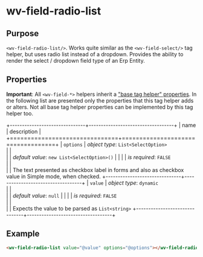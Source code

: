 ﻿<!--{"sort_order":10, "name": "wv-field-radio-list", "label": "wv-field-radio-list"}-->
# wv-field-radio-list

## Purpose

`<wv-field-radio-list/>`. Works quite similar as the `<wv-field-select/>` tag helper, but uses radio list instead of a dropdown. Provides the ability to render the select / dropdown field type of an Erp Entity. 


## Properties
**Important**: All `<wv-field-*>` helpers inherit a ["base tag helper" properties](docs/developer/tag-helpers/wv-field-base). In the following list are presented only the properties that this tag helper adds or alters. Not all base tag helper properties can be implemented by this tag helper too.

+-------------------------------+-----------------------------------+
| name                          | description                       |
+===============================+===================================+
| `options`                     | *object type*: `List<SelectOption>`                         
|                               |         
|                               | *default value*: `new List<SelectOption>()`
|                               |
|                               | *is required*: `FALSE`                      
|                               |                                   
|                               | The text presented as checkbox label in forms and also as checkbox value in Simple mode, when checked.
+-------------------------------+-----------------------------------+
| `value`                       | *object type*: `dynamic`                         
|                               |         
|                               | *default value*: `null`
|                               |
|                               | *is required*: `FALSE`                      
|                               |                                   
|                               | Expects the value to be parsed as `List<string>`
+-------------------------------+-----------------------------------+

## Example

```html
<wv-field-radio-list value="@value" options="@options"></wv-field-radio-list>
```

